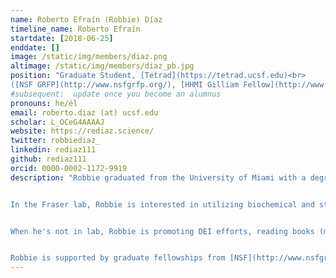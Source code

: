 ```yaml
---
name: Roberto Efraín (Robbie) Díaz
timeline_name: Roberto Efraín
startdate: [2018-06-25]
enddate: []
image: /static/img/members/diaz.png
altimage: /static/img/members/diaz_pb.jpg
position: "Graduate Student, [Tetrad](https://tetrad.ucsf.edu)<br>
([NSF GRFP](http://www.nsfgrfp.org/), [HHMI Gilliam Fellow](http://www.hhmi.org/science-education/programs/gilliam-fellowships-advanced-study/))"
#subsequent:  update once you become an alumnus
pronouns: he/él
email: roberto.diaz (at) ucsf.edu
scholar: L_OCeG4AAAAJ
website: https://rediaz.science/
twitter: robbiediaz_
linkedin: rediaz111
github: rediaz111
orcid: 0000-0002-1172-9919
description: "Robbie graduated from the University of Miami with a degree in Neuroscience. He studied how transcription factors regulate axon regeneration in the central nervous system as an undergraduate in [Dr. Vance Lemmon's](https://www.lembixlab.net) lab.


In the Fraser lab, Robbie is interested in utilizing biochemical and structural techniques to study interactions between chitin-binding proteins and chitin.


When he's not in lab, Robbie is promoting DEI efforts, reading books (more often tweets), or enjoying a San Francisco park.


Robbie is supported by graduate fellowships from [NSF](http://www.nsfgrfp.org/) and [HHMI](http://www.hhmi.org/science-education/programs/gilliam-fellowships-advanced-study/), and his cats [Boo the Cat](/pets/#Boo%20the%20Cat) and [Timo the Cat](/pets/#Timo%20the%20Cat)."
---
```

